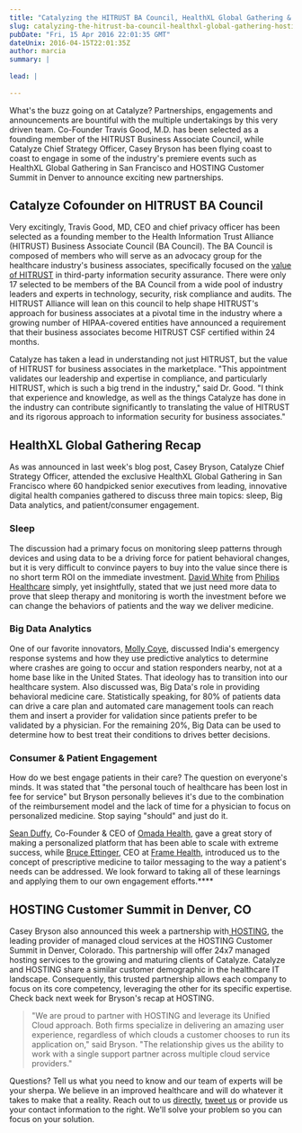 ```yaml
---
title: "Catalyzing the HITRUST BA Council, HealthXL Global Gathering & HOSTING Partnership"
slug: catalyzing-the-hitrust-ba-council-healthxl-global-gathering-hosting-partnership
pubDate: "Fri, 15 Apr 2016 22:01:35 GMT"
dateUnix: 2016-04-15T22:01:35Z
author: marcia
summary: |
    
lead: |
    
---
```


What's the buzz going on at Catalyze? Partnerships, engagements and announcements are bountiful with the multiple undertakings by this very driven team. Co-Founder Travis Good, M.D. has been selected as a founding member of the HITRUST Business Associate Council, while Catalyze Chief Strategy Officer, Casey Bryson has been flying coast to coast to engage in some of the industry's premiere events such as HealthXL Global Gathering in San Francisco and HOSTING Customer Summit in Denver to announce exciting new partnerships. 

## Catalyze Cofounder on HITRUST BA Council 

Very excitingly, Travis Good, MD, CEO and chief privacy officer has been selected as a founding member to the Health Information Trust Alliance (HITRUST) Business Associate Council (BA Council). The BA Council is composed of members who will serve as an advocacy group for the healthcare industry's business associates, specifically focused on the [value of HITRUST][1] in third-party information security assurance. There were only 17 selected to be members of the BA Council from a wide pool of industry leaders and experts in technology, security, risk compliance and audits. The HITRUST Alliance will lean on this council to help shape HITRUST's approach for business associates at a pivotal time in the industry where a growing number of HIPAA-covered entities have announced a requirement that their business associates become HITRUST CSF certified within 24 months.

Catalyze has taken a lead in understanding not just HITRUST, but the value of HITRUST for business associates in the marketplace. "This appointment validates our leadership and expertise in compliance, and particularly HITRUST, which is such a big trend in the industry," said Dr. Good. "I think that experience and knowledge, as well as the things Catalyze has done in the industry can contribute significantly to translating the value of HITRUST and its rigorous approach to information security for business associates."

## HealthXL Global Gathering Recap

As was announced in last week's blog post, Casey Bryson, Catalyze Chief Strategy Officer, attended the exclusive HealthXL Global Gathering in San Francisco where 60 handpicked senior executives from leading, innovative digital health companies gathered to discuss three main topics: sleep, Big Data analytics, and patient/consumer engagement.

### Sleep

The discussion had a primary focus on monitoring sleep patterns through devices and using data to be a driving force for patient behavioral changes, but it is very difficult to convince payers to buy into the value since there is no short term ROI on the immediate investment. [David White][2] from [Philips Healthcare][3] simply, yet insightfully, stated that we just need more data to prove that sleep therapy and monitoring is worth the investment before we can change the behaviors of patients and the way we deliver medicine.

### Big Data Analytics

One of our favorite innovators, [Molly Coye][4], discussed India's emergency response systems and how they use predictive analytics to determine where crashes are going to occur and station responders nearby, not at a home base like in the United States. That ideology has to transition into our healthcare system. Also discussed was, Big Data's role in providing behavioral medicine care. Statistically speaking, for 80% of patients data can drive a care plan and automated care management tools can reach them and insert a provider for validation since patients prefer to be validated by a physician. For the remaining 20%, Big Data can be used to determine how to best treat their conditions to drives better decisions.

### Consumer & Patient Engagement

How do we best engage patients in their care? The question on everyone's minds. It was stated that "the personal touch of healthcare has been lost in fee for service" but Bryson personally believes it's due to the combination of the reimbursement model and the lack of time for a physician to focus on personalized medicine. Stop saying "should" and just do it. 

[Sean Duffy][5], Co-Founder & CEO of [Omada Health][6], gave a great story of making a personalized platform that has been able to scale with extreme success, while [Bruce Ettinger][7], CEO at [Frame Health][8], introduced us to the concept of prescriptive medicine to tailor messaging to the way a patient's needs can be addressed. We look forward to taking all of these learnings and applying them to our own engagement efforts.****

## HOSTING Customer Summit in Denver, CO

Casey Bryson also announced this week a partnership with[ HOSTING][9], the leading provider of managed cloud services at the HOSTING Customer Summit in Denver, Colorado. This partnership will offer 24x7 managed hosting services to the growing and maturing clients of Catalyze. Catalyze and HOSTING share a similar customer demographic in the healthcare IT landscape. Consequently, this trusted partnership allows each company to focus on its core competency, leveraging the other for its specific expertise. Check back next week for Bryson's recap at HOSTING.

> "We are proud to partner with HOSTING and leverage its Unified Cloud approach. Both firms specialize in delivering an amazing user experience, regardless of which clouds a customer chooses to run its application on," said Bryson. "The relationship gives us the ability to work with a single support partner across multiple cloud service providers."

Questions? Tell us what you need to know and our team of experts will be your sherpa. We believe in an improved healthcare and will do whatever it takes to make that a reality. Reach out to us [directly][10], [tweet us][11] or provide us your contact information to the right. We'll solve your problem so you can focus on your solution.

[1]: https://catalyze.io/hitrust
[2]: https://www.linkedin.com/in/david-white-7a28895
[3]: http://www.usa.philips.com/
[4]: https://www.linkedin.com/in/molly-coye-921a358
[5]: https://www.linkedin.com/in/seanpduffy
[6]: https://omadahealth.com/
[7]: https://www.linkedin.com/in/brettinger
[8]: http://www.framehealth.com/
[9]: http://www.hosting.com
[10]: mailto:hello%40catalyze.io
[11]: https://twitter.com/catalyzeio
